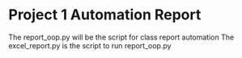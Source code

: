 # Project 1 Automation Report

The report_oop.py will be the script for class report automation
The excel_report.py is the script to run report_oop.py
